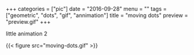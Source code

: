 +++
categories = ["pic"]
date = "2016-09-28"
menu = ""
tags = ["geometric", "dots", "gif", "annimation"]
title = "moving dots"
preview = "preview.gif"
+++

little animation 2

{{< figure src="moving-dots.gif"  >}}
